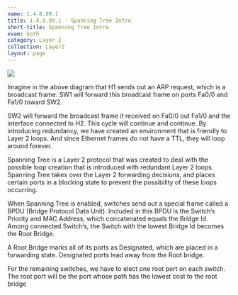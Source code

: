 ```yaml
---
name: 1.4.0.99.1
title: 1.4.0.99.1 - Spanning Tree Intro
short-title: Spanning Tree Intro
exam: both
category: Layer 2
collection: Layer2
layout: page
---
```

![][image-1]

Imagine in the above diagram that H1 sends out an ARP request, which is a broadcast frame. SW1 will forward this broadcast frame on ports Fa0/0 and Fa1/0 toward SW2.

SW2 will forward the broadcast frame it received on Fa0/0 out Fa1/0 and the interface connected to H2. This cycle will continue and continue. By introducing redundancy, we have created an environment that is friendly to Layer 2 loops. And since Ethernet frames do not have a TTL, they will loop around forever.

Spanning Tree is a Layer 2 protocol that was created to deal with the possible loop creation that is introduced with redundant Layer 2 loops. Spanning Tree takes over the Layer 2 forwarding decisions, and places certain ports in a blocking state to prevent the possibility of these loops occurring.

When Spanning Tree is enabled, switches send out a special frame called a BPDU (Bridge Protocol Data Unit). Included in this BPDU is the Switch’s Priority and MAC Address, which concatenated equals the Bridge Id. Among connected Switch’s, the Switch with the lowest Bridge Id becomes the Root Bridge.

A Root Bridge marks all of its ports as Designated, which are placed in a forwarding state. Designated ports lead away from the Root bridge.

For the remaining switches, we have to elect one root port on each switch. The root port will be the port whose path has the lowest cost to the root bridge

[image-1]:	https://networklessons.com/wp-content/uploads/2013/01/switches-redundant-cable-1.png